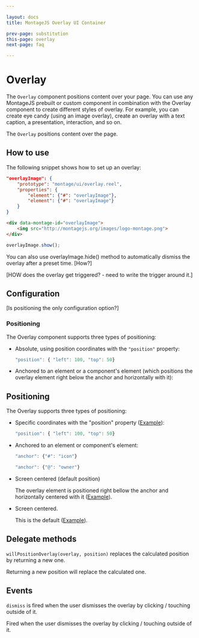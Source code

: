 ```yaml
---

layout: docs
title: MontageJS Overlay UI Container

prev-page: substitution
this-page: overlay
next-page: faq

---
```


# Overlay

The `Overlay` component positions content over your page. You can use any MontageJS prebuilt or custom component in combination with the Overlay component to create different styles of overlay. For example, you can create eye candy (using an image overlay), create an overlay with a text caption, a presentation, interaction, and so on.

The `Overlay` positions content over the page.


## How to use
The following snippet shows how to set up an overlay:

```json
"overlayImage": {
    "prototype": "montage/ui/overlay.reel",
    "properties": {
        "element": {"#": "overlayImage"},
        "element": {"#": "overlayImage"}
    }
}
```

```html
<div data-montage-id="overlayImage">
    <img src="http://montagejs.org/images/logo-montage.png">
</div>
```

```js
overlayImage.show();
```

You can also use overlayImage.hide() method to automatically dismiss the overlay after a preset time. [How?]

[HOW does the overlay get triggered? - need to write the trigger around it.]


## Configuration
[Is positioning the only configuration option?]

### Positioning
The Overlay component supports three types of positioning:

- Absolute, using position coordinates with the `"position"` property:

    ```js
    "position": { "left": 100, "top": 50}
    ```

- Anchored to an element or a component's element (which positions the overlay element right below the anchor and horizontally with it):


## Positioning
The Overlay supports three types of positioning:

- Specific coordinates with the "position" property ([Example](https://gist.github.com/anonymous/6005026)):

    ```js
    "position": { "left": 100, "top": 50}
    ```


- Anchored to an element or component's element:

    ```js
    "anchor": {"#": "icon"}
    ```

    ```js
    "anchor": {"@": "owner"}
    ```

- Screen centered (default position)

    The overlay element is positioned right bellow the anchor and horizontally centered with it ([Example](https://gist.github.com/anonymous/6005017)).

- Screen centered.

    This is the default ([Example](https://gist.github.com/anonymous/6004971)).


## Delegate methods

`willPositionOverlay(overlay, position)` replaces the calculated position by returning a new one.

Returning a new position will replace the calculated one.


## Events

`dismiss` is fired when the user dismisses the overlay by clicking / touching outside of it.

Fired when the user dismisses the overlay by clicking / touching outside of it.
